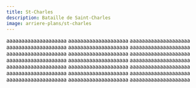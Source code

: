 ```yaml
---
title: St-Charles
description: Bataille de Saint-Charles
image: arriere-plans/st-charles
---
```


aaaaaaaaaaaaaaaaaaaa
aaaaaaaaaaaaaaaaaaaa
aaaaaaaaaaaaaaaaaaaa
aaaaaaaaaaaaaaaaaaaa
aaaaaaaaaaaaaaaaaaaa
aaaaaaaaaaaaaaaaaaaa
aaaaaaaaaaaaaaaaaaaa
aaaaaaaaaaaaaaaaaaaa
aaaaaaaaaaaaaaaaaaaa
aaaaaaaaaaaaaaaaaaaa
aaaaaaaaaaaaaaaaaaaa
aaaaaaaaaaaaaaaaaaaa
aaaaaaaaaaaaaaaaaaaa
aaaaaaaaaaaaaaaaaaaa
aaaaaaaaaaaaaaaaaaaa
aaaaaaaaaaaaaaaaaaaa
aaaaaaaaaaaaaaaaaaaa
aaaaaaaaaaaaaaaaaaaa
aaaaaaaaaaaaaaaaaaaa
aaaaaaaaaaaaaaaaaaaa
aaaaaaaaaaaaaaaaaaaa
